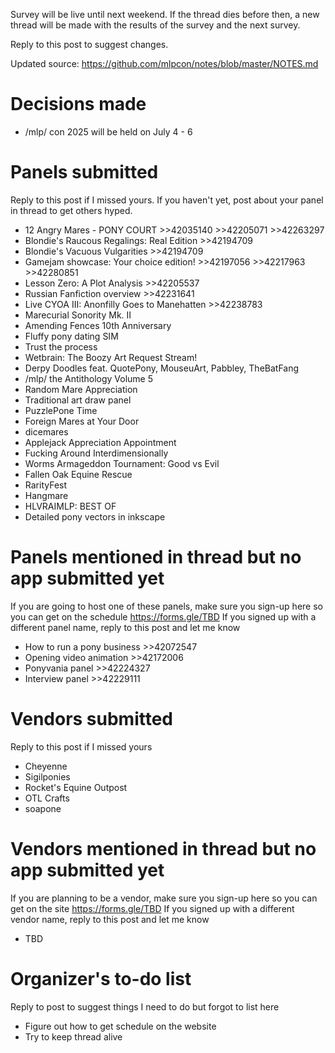 Survey will be live until next weekend.
If the thread dies before then, a new thread will be made with the results of the survey and the next survey.

Reply to this post to suggest changes.

Updated source: https://github.com/mlpcon/notes/blob/master/NOTES.md

# Decisions made
- /mlp/ con 2025 will be held on July 4 - 6

# Panels submitted
Reply to this post if I missed yours.  If you haven't yet, post about your panel in thread to get others hyped.
- 12 Angry Mares - PONY COURT >>42035140 >>42205071 >>42263297
- Blondie's Raucous Regalings: Real Edition >>42194709
- Blondie's Vacuous Vulgarities >>42194709
- Gamejam showcase: Your choice edition! >>42197056 >>42217963 >>42280851
- Lesson Zero: A Plot Analysis >>42205537
- Russian Fanfiction overview >>42231641
- Live CYOA III: Anonfilly Goes to Manehatten >>42238783
- Marecurial Sonority Mk. II
- Amending Fences 10th Anniversary
- Fluffy pony dating SIM
- Trust the process
- Wetbrain: The Boozy Art Request Stream!
- Derpy Doodles feat. QuotePony, MouseuArt, Pabbley, TheBatFang
- /mlp/ the Antithology Volume 5
- Random Mare Appreciation
- Traditional art draw panel
- PuzzlePone Time
- Foreign Mares at Your Door
- dicemares
- Applejack Appreciation Appointment
- Fucking Around Interdimensionally
- Worms Armageddon Tournament: Good vs Evil
- Fallen Oak Equine Rescue
- RarityFest
- Hangmare
- HLVRAIMLP: BEST OF
- Detailed pony vectors in inkscape

# Panels mentioned in thread but no app submitted yet
If you are going to host one of these panels, make sure you sign-up here so you can get on the schedule https://forms.gle/TBD
If you signed up with a different panel name, reply to this post and let me know
- How to run a pony business >>42072547
- Opening video animation >>42172006
- Ponyvania panel >>42224327
- Interview panel >>42229111

# Vendors submitted
Reply to this post if I missed yours
- Cheyenne
- Sigilponies
- Rocket's Equine Outpost
- OTL Crafts
- soapone

# Vendors mentioned in thread but no app submitted yet
If you are planning to be a vendor, make sure you sign-up here so you can get on the site https://forms.gle/TBD
If you signed up with a different vendor name, reply to this post and let me know
- TBD

# Organizer's to-do list
Reply to post to suggest things I need to do but forgot to list here
- Figure out how to get schedule on the website
- Try to keep thread alive
